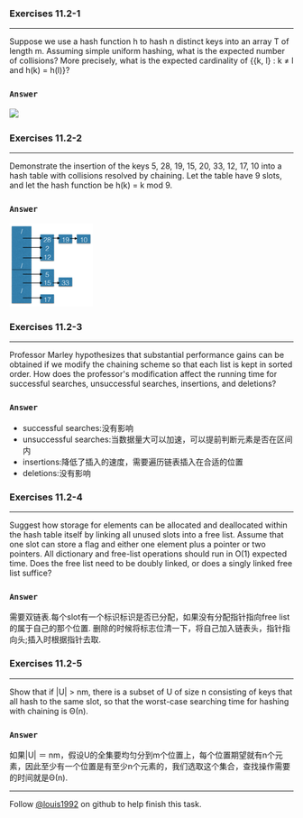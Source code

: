 ### Exercises 11.2-1
***
Suppose we use a hash function h to hash n distinct keys into an array T of length m. Assuming simple uniform hashing, what is the expected number of collisions? More precisely, what is the expected cardinality of {{k, l} : k ≠ l and h(k) = h(l)}?


### `Answer`
![](http://latex.codecogs.com/gif.latex?%20C_n^2%20\\cdot%20\\frac{1}{m})


### Exercises 11.2-2
***
Demonstrate the insertion of the keys 5, 28, 19, 15, 20, 33, 12, 17, 10 into a hash table with collisions resolved by chaining. Let the table have 9 slots, and let the hash function be h(k) = k mod 9.

### `Answer`
![](./repo/s1/1.png)

### Exercises 11.2-3
***
Professor Marley hypothesizes that substantial performance gains can be obtained if we modify the chaining scheme so that each list is kept in sorted order. How does the professor's modification affect the running time for successful searches, unsuccessful searches, insertions, and deletions?

### `Answer`
* successful searches:没有影响
* unsuccessful searches:当数据量大可以加速，可以提前判断元素是否在区间内
* insertions:降低了插入的速度，需要遍历链表插入在合适的位置
* deletions:没有影响

### Exercises 11.2-4
***
Suggest how storage for elements can be allocated and deallocated within the hash table itself by linking all unused slots into a free list. Assume that one slot can store a flag and either one element plus a pointer or two pointers. All dictionary and free-list operations should run in O(1) expected time. Does the free list need to be doubly linked, or does a singly linked free list suffice?

### `Answer`
需要双链表.每个slot有一个标识标识是否已分配，如果没有分配指针指向free list的属于自己的那个位置. 删除的时候将标志位清一下，将自己加入链表头，指针指向头;插入时根据指针去取.

### Exercises 11.2-5
***
Show that if |U| > nm, there is a subset of U of size n consisting of keys that all hash to the
same slot, so that the worst-case searching time for hashing with chaining is Θ(n).


### `Answer`
如果|U| ＝ nm，假设U的全集要均匀分到m个位置上，每个位置期望就有n个元素，因此至少有一个位置是有至少n个元素的，我们选取这个集合，查找操作需要的时间就是Θ(n).


***
Follow [@louis1992](https://github.com/gzc) on github to help finish this task.

